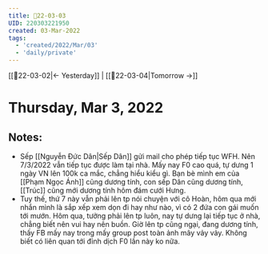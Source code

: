 ```yaml
---
title: 📝22-03-03
UID: 220303221950
created: 03-Mar-2022
tags:
  - 'created/2022/Mar/03'
  - 'daily/private'
---
```

[[📝22-03-02|<- Yesterday]] | [[📝22-03-04|Tomorrow ->]]
# Thursday, Mar 3, 2022

## Notes:
- Sếp [[Nguyễn Đức Dân|Sếp Dân]] gửi mail cho phép tiếp tục WFH. Nên 7/3/2022 vẫn tiếp tục được làm tại nhà. Mấy nay F0 cao quá, tự dưng 1 ngày VN lên 100k ca mắc, chẳng hiểu kiểu gì. Bạn bè mình em của [[Phạm Ngọc Ánh]] cũng dương tính, con sếp Dân cũng dương tính, [[Trúc]] cũng mới dương tính hôm đám cưới Hưng.
- Tuy thế, thứ 7 này vẫn phải lên tp nói chuyện với cô Hoàn, hôm qua mới nhắn mình là sắp xếp xem dọn đi hay như nào, vì có 2 đứa con gái muốn tới mướn. Hôm qua, tưởng phải lên tp luôn, nay tự dưng lại tiếp tục ở nhà, chẳng biết nên vui hay nên buồn. Giờ lên tp cũng ngại, đang dương tính, thấy FB mấy nay trong mấy group post toàn ảnh mây vảy vảy. Không biết có liên quan tới đỉnh dịch F0 lần này ko nữa.


